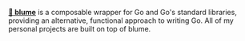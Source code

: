 **[:cherry_blossom: blume](https://github.com/periaate/blume)** is a composable wrapper for Go and Go's standard libraries, providing an alternative, functional approach to writing Go. All of my personal projects are built on top of blume.

